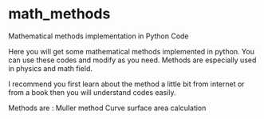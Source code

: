 # math_methods
Mathematical methods implementation in Python Code

Here you will get some mathematical methods implemented in python. You can use these codes and modify as you need. 
Methods are especially used in physics and math field.

I recommend you first learn about the method a little bit from internet or from a book then you will understand codes easily. 

Methods are :
Muller method
Curve surface area calculation

